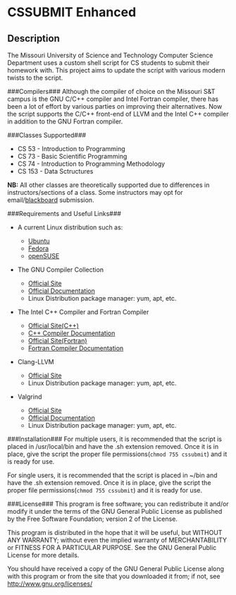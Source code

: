 CSSUBMIT Enhanced
=================

Description
-----------
The Missouri University of Science and Technology Computer Science Department uses a custom shell script for CS students to submit their homework with. This project aims to update the script with various modern twists to the script.

###Compilers###
Although the compiler of choice on the Missouri S&T campus is the GNU C/C++ compiler and Intel Fortran compiler, there has been a lot of effort by various parties on improving their alternatives. Now the script supports the C/C++ front-end of LLVM and the Intel C++ compiler in addition to the GNU Fortran compiler.

###Classes Supported###
* CS 53 - Introduction to Programming
* CS 73 - Basic Scientific Programming
* CS 74 - Introduction to Programming Methodology
* CS 153 - Data Sctructures

**NB:** All other classes are theoretically supported due to differences in instructors/sections of a class. Some instructors may opt for email/[blackboard](https://blackboard.mst.edu/webapps/login/) submission.

###Requirements and Useful Links###
* A current Linux distribution such as: 
  * [Ubuntu](http://www.ubuntu.com/download/ubuntu/download)
  * [Fedora](http://fedoraproject.org/en/get-fedora-options)
  * [openSUSE](http://software.opensuse.org/)

* The GNU Compiler Collection
  * [Official Site](http://gcc.gnu.org/releases.html)
  * [Official Documentation](http://gcc.gnu.org/onlinedocs/)
  * Linux Distribution package manager: yum, apt, etc.

* The Intel C++ Compiler and Fortran Compiler
  * [Official Site(C++)](http://bit.ly/pZRphI)
  * [C++ Compiler Documentation](http://intel.ly/qHZARD)
  * [Official Site(Fortran)](http://bit.ly/naOV3s)
  * [Fortran Compiler Documentation](http://intel.ly/pBmGfn)

* Clang-LLVM
  * [Official Site](http://llvm.org/releases/)
  * Linux Distribution package manager: yum, apt, etc.

* Valgrind
  * [Official Site](http://valgrind.org/downloads/current.html)
  * [Official Documentation](http://valgrind.org/docs/manual/manual.html)
  * Linux Distribution package manager: yum, apt, etc.

###Installation###
For multiple users, it is recommended that the script is placed in /usr/local/bin and have the .sh extension removed. Once it is in place, give the script the proper file permissions(`chmod 755 cssubmit`) and it is ready for use.

For single users, it is recommended that the script is placed in ~/bin and have the .sh extension removed. Once it is in place, give the script the proper file permissions(`chmod 755 cssubmit`) and it is ready for use.

###License###
This program is free software; you can redistribute it and/or modify
it under the terms of the GNU General Public License as published by
the Free Software Foundation; version 2 of the License.

This program is distributed in the hope that it will be useful,
but WITHOUT ANY WARRANTY; without even the implied warranty of
MERCHANTABILITY or FITNESS FOR A PARTICULAR PURPOSE.  See the
GNU General Public License for more details.

You should have received a copy of the GNU General Public License
along with this program or from the site that you downloaded it
from; if not, see http://www.gnu.org/licenses/